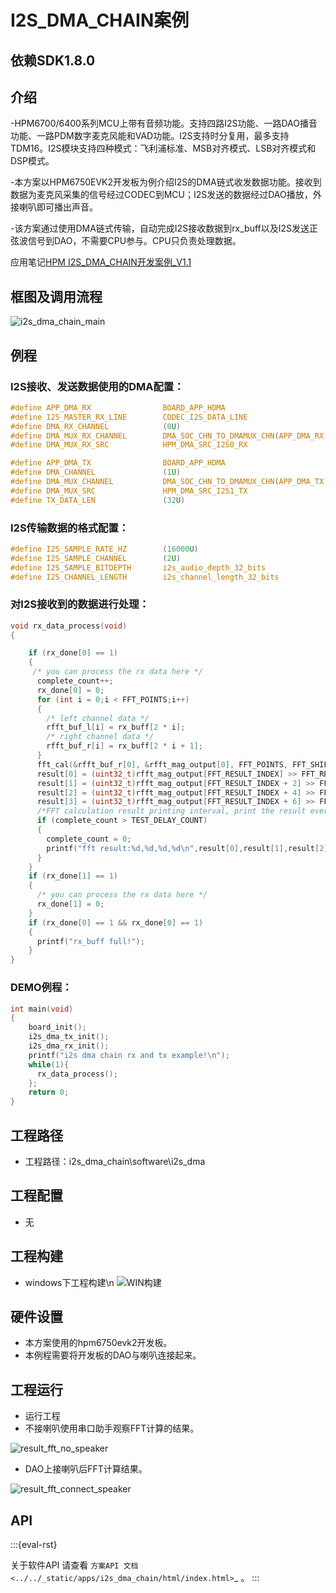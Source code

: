 # I2S_DMA_CHAIN案例

## 依赖SDK1.8.0

## 介绍

-HPM6700/6400系列MCU上带有音频功能。支持四路I2S功能、一路DAO播音功能、一路PDM数字麦克风能和VAD功能。I2S支持时分复用，最多支持TDM16。I2S模块支持四种模式：飞利浦标准、MSB对齐模式、LSB对齐模式和DSP模式。

-本方案以HPM6750EVK2开发板为例介绍I2S的DMA链式收发数据功能。接收到数据为麦克风采集的信号经过CODEC到MCU；I2S发送的数据经过DAO播放，外接喇叭即可播出声音。

-该方案通过使用DMA链式传输，自动完成I2S接收数据到rx_buff以及I2S发送正弦波信号到DAO，不需要CPU参与。CPU只负责处理数据。

应用笔记[HPM I2S_DMA_CHAIN开发案例_V1.1](doc/HPM_I2S_DMA_CHAIN开发案例_V1.1.pdf)

## 框图及调用流程

![i2s_dma_chain_main](doc/api/assets/I2S_DMA_CHAIN_main.png)

## 例程


### I2S接收、发送数据使用的DMA配置：
```c
#define APP_DMA_RX                BOARD_APP_HDMA
#define I2S_MASTER_RX_LINE        CODEC_I2S_DATA_LINE
#define DMA_RX_CHANNEL            (0U)
#define DMA_MUX_RX_CHANNEL        DMA_SOC_CHN_TO_DMAMUX_CHN(APP_DMA_RX, DMA_RX_CHANNEL)
#define DMA_MUX_RX_SRC            HPM_DMA_SRC_I2S0_RX

#define APP_DMA_TX                BOARD_APP_HDMA
#define DMA_CHANNEL               (1U)
#define DMA_MUX_CHANNEL           DMA_SOC_CHN_TO_DMAMUX_CHN(APP_DMA_TX, DMA_CHANNEL)
#define DMA_MUX_SRC               HPM_DMA_SRC_I2S1_TX
#define TX_DATA_LEN               (32U)

```
### I2S传输数据的格式配置：
```c
#define I2S_SAMPLE_RATE_HZ        (16000U)
#define I2S_SAMPLE_CHANNEL        (2U)
#define I2S_SAMPLE_BITDEPTH       i2s_audio_depth_32_bits
#define I2S_CHANNEL_LENGTH        i2s_channel_length_32_bits
```

### 对I2S接收到的数据进行处理：
```c
void rx_data_process(void)
{

    if (rx_done[0] == 1)
    {
     /* you can process the rx data here */
      complete_count++;
      rx_done[0] = 0;
      for (int i = 0;i < FFT_POINTS;i++)
      {
        /* left channel data */
        rfft_buf_l[i] = rx_buff[2 * i];
        /* right channel data */
        rfft_buf_r[i] = rx_buff[2 * i + 1];
      }
      fft_cal(&rfft_buf_r[0], &rfft_mag_output[0], FFT_POINTS, FFT_SHIFT);
      result[0] = (uint32_t)rfft_mag_output[FFT_RESULT_INDEX] >> FFT_RESULT_SHIFT;
      result[1] = (uint32_t)rfft_mag_output[FFT_RESULT_INDEX + 2] >> FFT_RESULT_SHIFT;
      result[2] = (uint32_t)rfft_mag_output[FFT_RESULT_INDEX + 4] >> FFT_RESULT_SHIFT;
      result[3] = (uint32_t)rfft_mag_output[FFT_RESULT_INDEX + 6] >> FFT_RESULT_SHIFT;
      /*FFT calculation result printing interval, print the result every 20 calculations, for testing purposes only.*/
      if (complete_count > TEST_DELAY_COUNT)
      {
        complete_count = 0;
        printf("fft result:%d,%d,%d,%d\n",result[0],result[1],result[2],result[3]);         
      }
    }
    if (rx_done[1] == 1)
    {
      /* you can process the rx data here */
      rx_done[1] = 0;
    }
    if (rx_done[0] == 1 && rx_done[0] == 1)
    {
      printf("rx_buff full!");
    }
}
```

### DEMO例程：
```c
int main(void)
{
    board_init();
    i2s_dma_tx_init();
    i2s_dma_rx_init();
    printf("i2s dma chain rx and tx example!\n");
    while(1){
      rx_data_process();
    };
    return 0;
}
```
## 工程路径

- 工程路径：i2s_dma_chain\software\i2s_dma


## 工程配置

- 无

## 工程构建
- windows下工程构建\n
![WIN构建](doc/api/assets/i2s_dma_chain_build.png)


## 硬件设置
- 本方案使用的hpm6750evk2开发板。
- 本例程需要将开发板的DAO与喇叭连接起来。


## 工程运行

- 运行工程
- 不接喇叭使用串口助手观察FFT计算的结果。

![result_fft_no_speaker](doc/api/assets/result_fft_no_speaker.png)

- DAO上接喇叭后FFT计算结果。

![result_fft_connect_speaker](doc/api/assets/result_fft_connect_speaker.png)


## API

:::{eval-rst}

关于软件API 请查看 `方案API 文档 <../../_static/apps/i2s_dma_chain/html/index.html>`_ 。
:::
